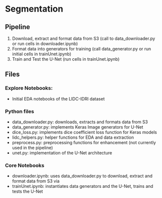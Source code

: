# Segmentation

## Pipeline
1. Download, extract and format data from S3 (call to data_downloader.py or run cells in downloader.ipynb) 
2. Format data into generators for training (call data_generator.py or run initial cells in trainUnet.ipynb) 
3. Train and Test the U-Net (run cells in trainUnet.ipynb) 

## Files

### Explore Notebooks: 
- Initial EDA notebooks of the LIDC-IDRI dataset 

### Python files
- data_downloader.py: downloads, extracts and formats data from S3
- data_generator.py: implements Keras Image generators for U-Net
- dice_loss.py: implements dice coefficient loss function for Keras models
- lidc_helpers.py: helper functions for EDA and data extraction
- preprocess.py: preprocessing functions for enhancement (not currently used in the pipeline)
- unet.py: implementation of the U-Net architecture 


### Core Notebooks
- downloader.ipynb: uses data_downloader.py to download, extract and format data from S3 via 
- trainUnet.ipynb: instantiates data generators and the U-Net, trains and tests the U-Net



